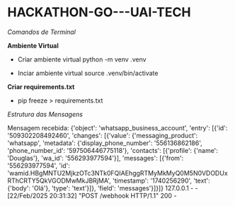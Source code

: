 # HACKATHON-GO---UAI-TECH

_Comandos de Terminal_

**Ambiente Virtual**

- Criar ambiente virtual
  python -m venv .venv

- Inciar ambiente virtual
  source .venv/bin/activate

**Criar requirements.txt**

- pip freeze > requirements.txt

_Estrutura das Mensagens_

Mensagem recebida: {'object': 'whatsapp_business_account', 'entry': [{'id': '509302208492460', 'changes': [{'value': {'messaging_product': 'whatsapp', 'metadata': {'display_phone_number': '556136862186', 'phone_number_id': '597506446775118'}, 'contacts': [{'profile': {'name': 'Douglas'}, 'wa_id': '556293977594'}], 'messages': [{'from': '556293977594', 'id': 'wamid.HBgMNTU2MjkzOTc3NTk0FQIAEhggRTMyMkMyQ0M5N0VDODUxRThCRTY5QkVGODMwMkJBRjMA', 'timestamp': '1740256290', 'text': {'body': 'Olá'}, 'type': 'text'}]}, 'field': 'messages'}]}]}
127.0.0.1 - - [22/Feb/2025 20:31:32] "POST /webhook HTTP/1.1" 200 -

